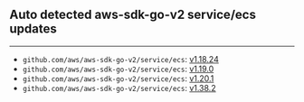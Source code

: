 ## Auto detected aws-sdk-go-v2 service/ecs updates

---
* `github.com/aws/aws-sdk-go-v2/service/ecs`: [v1.18.24](service/ecs/CHANGELOG.md#v11824-2022-10-13)
* `github.com/aws/aws-sdk-go-v2/service/ecs`: [v1.19.0](service/ecs/CHANGELOG.md#v1190-2022-11-10)
* `github.com/aws/aws-sdk-go-v2/service/ecs`: [v1.20.1](service/ecs/CHANGELOG.md#v1201-2022-12-02)
* `github.com/aws/aws-sdk-go-v2/service/ecs`: [v1.38.2](service/ecs/CHANGELOG.md#v1382-2024-02-06)
